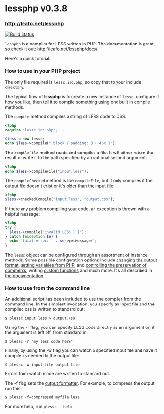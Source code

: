 # lessphp v0.3.8
### <http://leafo.net/lessphp>

[![Build Status](https://secure.travis-ci.org/leafo/lessphp.png)](http://travis-ci.org/leafo/lessphp)

`lessphp` is a compiler for LESS written in PHP. The documentation is great,
so check it out: <http://leafo.net/lessphp/docs/>.

Here's a quick tutorial:

### How to use in your PHP project

The only file required is `lessc.inc.php`, so copy that to your include directory.

The typical flow of **lessphp** is to create a new instance of `lessc`,
configure it how you like, then tell it to compile something using one built in
compile methods.

The `compile` method compiles a string of LESS code to CSS.

```php
<?php
require "lessc.inc.php";

$less = new lessc;
echo $less->compile(".block { padding: 3 + 4px }");
```

The `compileFile` method reads and compiles a file. It will either return the
result or write it to the path specified by an optional second argument.

```php
<?php
echo $less->compileFile("input.less");
```

The `compileChecked` method is like `compileFile`, but it only compiles if the output
file doesn't exist or it's older than the input file:

```php
<?php
$less->checkedCompile("input.less", "output.css");
```

If there any problem compiling your code, an exception is thrown with a helpful message:

```php
<?php
try {
  $less->compile("invalid LESS } {");
} catch (exception $e) {
  echo "fatal error: " . $e->getMessage();
}
```

The `lessc` object can be configured through an assortment of instance methods.
Some possible configuration options include [changing the output format][1],
[setting variables from PHP][2], and [controlling the preservation of
comments][3], writing [custom functions][4] and much more. It's all described
in [the documentation][0].


 [0]: http://leafo.net/lessphp/docs/
 [1]: http://leafo.net/lessphp/docs/#output_formatting
 [2]: http://leafo.net/lessphp/docs/#setting_variables_from_php
 [3]: http://leafo.net/lessphp/docs/#preserving_comments
 [4]: http://leafo.net/lessphp/docs/#custom_functions


### How to use from the command line

An additional script has been included to use the compiler from the command
line. In the simplest invocation, you specify an input file and the compiled
css is written to standard out:

    $ plessc input.less > output.css

Using the -r flag, you can specify LESS code directly as an argument or, if 
the argument is left off, from standard in:

    $ plessc -r "my less code here"

Finally, by using the -w flag you can watch a specified input file and have it 
compile as needed to the output file:

    $ plessc -w input-file output-file

Errors from watch mode are written to standard out.

The -f flag sets the [output formatter][1]. For example, to compress the
output run this:

    $ plessc -f=compressed myfile.less

For more help, run `plessc --help`


